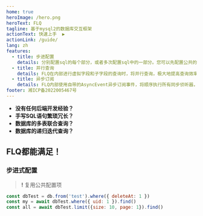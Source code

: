 ```yaml
---
home: true
heroImage: /hero.png
heroText: FLQ
tagline: 基于mysql2的数据库交互框架
actionText: 快速上手  ▶
actionLink: /guide/
lang: zh
features:
  - title: 步进配置
    details: 分别配置sql的每个部分，或者多次配置sql中的一部分。您可以先配置公共的选项，将其保存下来，以便以后使用。
  - title: 并行查询
    details: FLQ在内部进行虚拟字段和子字段的查询时，将并行查询，极大地提高查询效率
  - title: 异步订阅
    details: FLQ内部使用自带的AsyncEvent异步订阅事件，将顺序执行所有同步侦听器，并且并行执行所有异步侦听器
footer: 湘ICP备2022005467号
---
```


- **没有任何后端开发经验？**
- **手写SQL语句繁琐冗长？**
- **数据库的多表联合查询？**
- **数据库的递归迭代查询？**

## FLQ都能满足！

### 步进式配置

> **!** 复用公共配置项

```js
const dbTest = db.from('test').where({ deleteAt: 1 })
const my = await dbTest.where({ uid: 1 }).find()
const all = await dbTest.limit({size: 10, page: 1}).find()
```